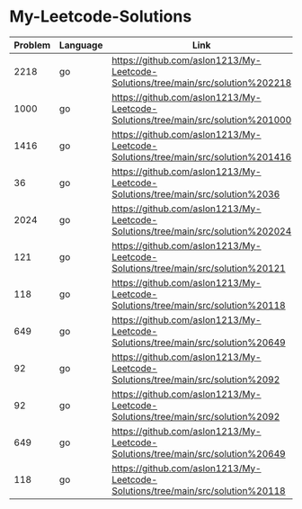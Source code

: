 # My-Leetcode-Solutions

| Problem | Language | Link                                                                             |
| ------- | -------- | -------------------------------------------------------------------------------- |
| 2218    | go       | https://github.com/aslon1213/My-Leetcode-Solutions/tree/main/src/solution%202218 |
| 1000    | go       | https://github.com/aslon1213/My-Leetcode-Solutions/tree/main/src/solution%201000 |
| 1416    | go       | https://github.com/aslon1213/My-Leetcode-Solutions/tree/main/src/solution%201416 |
| 36 | go |https://github.com/aslon1213/My-Leetcode-Solutions/tree/main/src/solution%2036 |
| 2024 | go |https://github.com/aslon1213/My-Leetcode-Solutions/tree/main/src/solution%202024 |
| 121 | go |https://github.com/aslon1213/My-Leetcode-Solutions/tree/main/src/solution%20121 |
| 118 | go |https://github.com/aslon1213/My-Leetcode-Solutions/tree/main/src/solution%20118 |
| 649 | go |https://github.com/aslon1213/My-Leetcode-Solutions/tree/main/src/solution%20649 |
| 92 | go |https://github.com/aslon1213/My-Leetcode-Solutions/tree/main/src/solution%2092 |
| 92 | go |https://github.com/aslon1213/My-Leetcode-Solutions/tree/main/src/solution%2092 |
| 649 | go |https://github.com/aslon1213/My-Leetcode-Solutions/tree/main/src/solution%20649 |
| 118 | go |https://github.com/aslon1213/My-Leetcode-Solutions/tree/main/src/solution%20118 |
